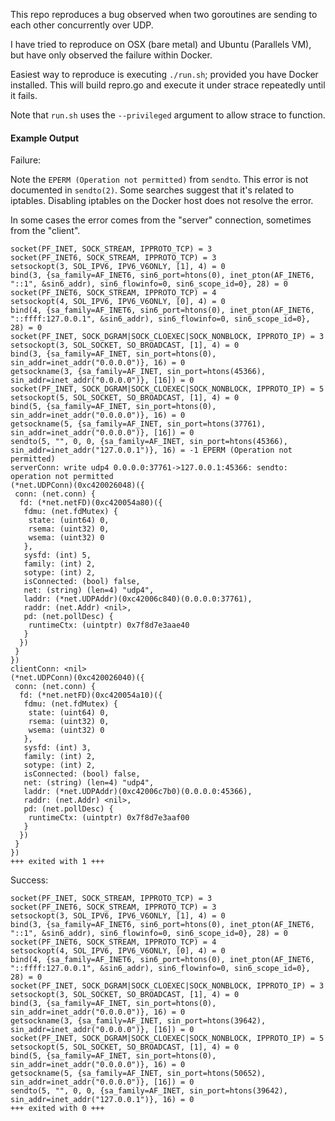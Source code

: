 This repo reproduces a bug observed when two goroutines are sending to each other concurrently over UDP.

I have tried to reproduce on OSX (bare metal) and Ubuntu (Parallels VM), but have only observed the failure within Docker.

Easiest way to reproduce is executing `./run.sh`; provided you have Docker installed. This will build repro.go and execute it under strace repeatedly until it fails.

Note that `run.sh` uses the `--privileged` argument to allow strace to function.

#### Example Output

Failure:

Note the `EPERM (Operation not permitted)` from `sendto`. This error is not documented in `sendto(2)`.
Some searches suggest that it's related to iptables. Disabling iptables on the Docker host does not resolve the error.

In some cases the error comes from the "server" connection, sometimes from the "client".

```
socket(PF_INET, SOCK_STREAM, IPPROTO_TCP) = 3
socket(PF_INET6, SOCK_STREAM, IPPROTO_TCP) = 3
setsockopt(3, SOL_IPV6, IPV6_V6ONLY, [1], 4) = 0
bind(3, {sa_family=AF_INET6, sin6_port=htons(0), inet_pton(AF_INET6, "::1", &sin6_addr), sin6_flowinfo=0, sin6_scope_id=0}, 28) = 0
socket(PF_INET6, SOCK_STREAM, IPPROTO_TCP) = 4
setsockopt(4, SOL_IPV6, IPV6_V6ONLY, [0], 4) = 0
bind(4, {sa_family=AF_INET6, sin6_port=htons(0), inet_pton(AF_INET6, "::ffff:127.0.0.1", &sin6_addr), sin6_flowinfo=0, sin6_scope_id=0}, 28) = 0
socket(PF_INET, SOCK_DGRAM|SOCK_CLOEXEC|SOCK_NONBLOCK, IPPROTO_IP) = 3
setsockopt(3, SOL_SOCKET, SO_BROADCAST, [1], 4) = 0
bind(3, {sa_family=AF_INET, sin_port=htons(0), sin_addr=inet_addr("0.0.0.0")}, 16) = 0
getsockname(3, {sa_family=AF_INET, sin_port=htons(45366), sin_addr=inet_addr("0.0.0.0")}, [16]) = 0
socket(PF_INET, SOCK_DGRAM|SOCK_CLOEXEC|SOCK_NONBLOCK, IPPROTO_IP) = 5
setsockopt(5, SOL_SOCKET, SO_BROADCAST, [1], 4) = 0
bind(5, {sa_family=AF_INET, sin_port=htons(0), sin_addr=inet_addr("0.0.0.0")}, 16) = 0
getsockname(5, {sa_family=AF_INET, sin_port=htons(37761), sin_addr=inet_addr("0.0.0.0")}, [16]) = 0
sendto(5, "", 0, 0, {sa_family=AF_INET, sin_port=htons(45366), sin_addr=inet_addr("127.0.0.1")}, 16) = -1 EPERM (Operation not permitted)
serverConn: write udp4 0.0.0.0:37761->127.0.0.1:45366: sendto: operation not permitted
(*net.UDPConn)(0xc420026048)({
 conn: (net.conn) {
  fd: (*net.netFD)(0xc420054a80)({
   fdmu: (net.fdMutex) {
    state: (uint64) 0,
    rsema: (uint32) 0,
    wsema: (uint32) 0
   },
   sysfd: (int) 5,
   family: (int) 2,
   sotype: (int) 2,
   isConnected: (bool) false,
   net: (string) (len=4) "udp4",
   laddr: (*net.UDPAddr)(0xc42006c840)(0.0.0.0:37761),
   raddr: (net.Addr) <nil>,
   pd: (net.pollDesc) {
    runtimeCtx: (uintptr) 0x7f8d7e3aae40
   }
  })
 }
})
clientConn: <nil>
(*net.UDPConn)(0xc420026040)({
 conn: (net.conn) {
  fd: (*net.netFD)(0xc420054a10)({
   fdmu: (net.fdMutex) {
    state: (uint64) 0,
    rsema: (uint32) 0,
    wsema: (uint32) 0
   },
   sysfd: (int) 3,
   family: (int) 2,
   sotype: (int) 2,
   isConnected: (bool) false,
   net: (string) (len=4) "udp4",
   laddr: (*net.UDPAddr)(0xc42006c7b0)(0.0.0.0:45366),
   raddr: (net.Addr) <nil>,
   pd: (net.pollDesc) {
    runtimeCtx: (uintptr) 0x7f8d7e3aaf00
   }
  })
 }
})
+++ exited with 1 +++
```


Success:
```
socket(PF_INET, SOCK_STREAM, IPPROTO_TCP) = 3
socket(PF_INET6, SOCK_STREAM, IPPROTO_TCP) = 3
setsockopt(3, SOL_IPV6, IPV6_V6ONLY, [1], 4) = 0
bind(3, {sa_family=AF_INET6, sin6_port=htons(0), inet_pton(AF_INET6, "::1", &sin6_addr), sin6_flowinfo=0, sin6_scope_id=0}, 28) = 0
socket(PF_INET6, SOCK_STREAM, IPPROTO_TCP) = 4
setsockopt(4, SOL_IPV6, IPV6_V6ONLY, [0], 4) = 0
bind(4, {sa_family=AF_INET6, sin6_port=htons(0), inet_pton(AF_INET6, "::ffff:127.0.0.1", &sin6_addr), sin6_flowinfo=0, sin6_scope_id=0}, 28) = 0
socket(PF_INET, SOCK_DGRAM|SOCK_CLOEXEC|SOCK_NONBLOCK, IPPROTO_IP) = 3
setsockopt(3, SOL_SOCKET, SO_BROADCAST, [1], 4) = 0
bind(3, {sa_family=AF_INET, sin_port=htons(0), sin_addr=inet_addr("0.0.0.0")}, 16) = 0
getsockname(3, {sa_family=AF_INET, sin_port=htons(39642), sin_addr=inet_addr("0.0.0.0")}, [16]) = 0
socket(PF_INET, SOCK_DGRAM|SOCK_CLOEXEC|SOCK_NONBLOCK, IPPROTO_IP) = 5
setsockopt(5, SOL_SOCKET, SO_BROADCAST, [1], 4) = 0
bind(5, {sa_family=AF_INET, sin_port=htons(0), sin_addr=inet_addr("0.0.0.0")}, 16) = 0
getsockname(5, {sa_family=AF_INET, sin_port=htons(50652), sin_addr=inet_addr("0.0.0.0")}, [16]) = 0
sendto(5, "", 0, 0, {sa_family=AF_INET, sin_port=htons(39642), sin_addr=inet_addr("127.0.0.1")}, 16) = 0
+++ exited with 0 +++
```